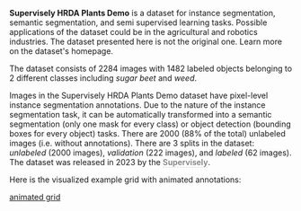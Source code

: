 **Supervisely HRDA Plants Demo** is a dataset for instance segmentation, semantic segmentation, and semi supervised learning tasks. Possible applications of the dataset could be in the agricultural and robotics industries. The dataset presented here is not the original one. Learn more on the dataset's homepage.

The dataset consists of 2284 images with 1482 labeled objects belonging to 2 different classes including *sugar beet* and *weed*.

Images in the Supervisely HRDA Plants Demo dataset have pixel-level instance segmentation annotations. Due to the nature of the instance segmentation task, it can be automatically transformed into a semantic segmentation (only one mask for every class) or object detection (bounding boxes for every object) tasks. There are 2000 (88% of the total) unlabeled images (i.e. without annotations). There are 3 splits in the dataset: *unlabeled* (2000 images), *validation* (222 images), and *labeled* (62 images). The dataset was released in 2023 by the <span style="font-weight: 600; color: grey; border-bottom: 1px dashed #d3d3d3;">Supervisely</span>.

Here is the visualized example grid with animated annotations:

[animated grid](https://github.com/dataset-ninja/supervisely-hrda-plants-demo/raw/main/visualizations/horizontal_grid.webm)
